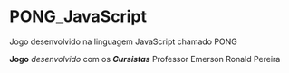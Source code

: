 # PONG_JavaScript
Jogo desenvolvido na linguagem JavaScript chamado PONG

**Jogo** *desenvolvido* com os ***Cursistas***
Professor Emerson Ronald Pereira
